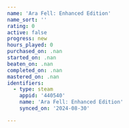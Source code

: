```yaml
---
name: 'Ara Fell: Enhanced Edition'
name_sort: ''
rating: 0
active: false
progress: new
hours_played: 0
purchased_on: .nan
started_on: .nan
beaten_on: .nan
completed_on: .nan
mastered_on: .nan
identifiers:
  - type: steam
    appid: '440540'
    name: 'Ara Fell: Enhanced Edition'
    synced_on: '2024-08-30'

---
```

